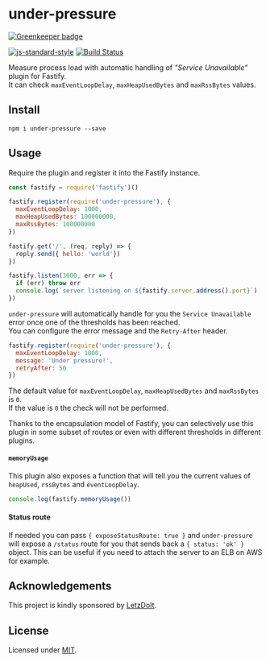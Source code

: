 # under-pressure

[![Greenkeeper badge](https://badges.greenkeeper.io/fastify/under-pressure.svg)](https://greenkeeper.io/)

[![js-standard-style](https://img.shields.io/badge/code%20style-standard-brightgreen.svg?style=flat)](http://standardjs.com/)
  [![Build Status](https://travis-ci.org/fastify/under-pressure.svg?branch=master)](https://travis-ci.org/fastify/under-pressure)

Measure process load with automatic handling of *"Service Unavailable"* plugin for Fastify.  
It can check `maxEventLoopDelay`, `maxHeapUsedBytes` and `maxRssBytes` values.

<a name="install"></a>
## Install
```
npm i under-pressure --save
```

<a name="usage"></a>
## Usage
Require the plugin and register it into the Fastify instance.
```js
const fastify = require('fastify')()

fastify.register(require('under-pressure'), {
  maxEventLoopDelay: 1000,
  maxHeapUsedBytes: 100000000,
  maxRssBytes: 100000000
})

fastify.get('/', (req, reply) => {
  reply.send({ hello: 'world'})
})

fastify.listen(3000, err => {
  if (err) throw err
  console.log(`server listening on ${fastify.server.address().port}`)
})
```
`under-pressure` will automatically handle for you the `Service Unavailable` error once one of the thresholds has been reached.  
You can configure the error message and the `Retry-After` header.
```js
fastify.register(require('under-pressure'), {
  maxEventLoopDelay: 1000,
  message: 'Under pressure!',
  retryAfter: 50
})
```

The default value for `maxEventLoopDelay`, `maxHeapUsedBytes` and `maxRssBytes` is `0`.  
If the value is `0` the check will not be performed.

Thanks to the encapsulation model of Fastify, you can selectively use this plugin in some subset of routes or even with different thresholds in different plugins.

#### `memoryUsage`
This plugin also exposes a function that will tell you the current values of `heapUsed`, `rssBytes` and `eventLoopDelay`.
```js
console.log(fastify.memoryUsage())
```

#### Status route
If needed you can pass `{ exposeStatusRoute: true }` and `under-pressure` will expose a `/status` route for you that sends back a `{ status: 'ok' }` object. This can be useful if you need to attach the server to an ELB on AWS for example.

<a name="acknowledgements"></a>
## Acknowledgements

This project is kindly sponsored by [LetzDoIt](http://www.letzdoitapp.com/).  

<a name="license"></a>
## License

Licensed under [MIT](./LICENSE).
